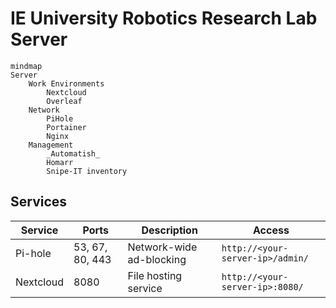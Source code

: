 # IE University Robotics Research Lab Server

```mermaid
mindmap
Server
	Work Environments
	    Nextcloud
	    Overleaf
	Network
		PiHole
		Portainer
		Nginx
	Management
		_Automatish_
		Homarr
		Snipe-IT inventory
```



## Services

| Service   | Ports           | Description              | Access                           |
|-----------|-----------------|--------------------------|----------------------------------|
| Pi-hole   | 53, 67, 80, 443 | Network-wide ad-blocking | `http://<your-server-ip>/admin/` |
| Nextcloud | 8080            | File hosting service     | `http://<your-server-ip>:8080/`  |
